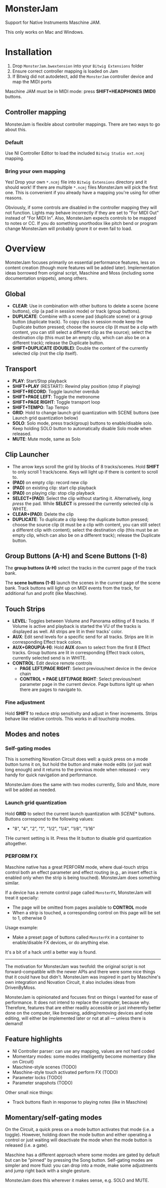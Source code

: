 # MonsterJam

Support for Native Instruments Maschine JAM. 

This only works on Mac and Windows.

# Installation

1. Drop `MonsterJam.bwextension` into your `Bitwig Extensions` folder
1. Ensure correct controller mapping is loaded on Jam
1. If Bitwig did not autodetect, add the `MonsterJam` controller device and map the MIDI ports

Maschine JAM must be in MIDI mode: press **SHIFT+HEADPHONES (MIDI)** buttons.

## Controller mapping

MonsterJam is flexible about controller mappings. There are two ways 
to go about this.

### Default

Use NI Controller Editor to load the included `Bitwig Studio ext.ncmj` mapping.

### Bring your own mapping

Yes! Drop your own `*.ncmj` file into `Bitwig Extensions` directory and it should work!
If there are multiple `*.ncmj` files MonsterJam will pick the first one.
This is convenient if you already have a mapping you're using for other reasons.

Obviously, if some controls are disabled in the controller mapping they
will not function. Lights may behave incorrectly if they are set to 
"For MIDI Out" instead of "For MIDI In". 
Also, MonsterJam expects controls to be mapped to
notes or CC. If you do something unorthodox like pitch bend or program change
MonsterJam will probably ignore it or even fail to load.

# Overview

MonsterJam focuses primarily on essential performance features, less on content creation (though more features will be added later).
Implementation ideas borrowed from original script, Maschine and Moss 
(including some documentation snippets), among others.

## Global

* **CLEAR**: Use in combination with other buttons to delete a scene (scene buttons), clip (a pad in session mode) or track (group buttons).
* **DUPLICATE**: Combine with a scene pad (duplicate scene) or a group button (duplicate track). To copy clips in session mode keep the Duplicate button pressed; choose the source clip (it must be a clip with content, you can still select a different clip as the source); select the destination clip (this must be an empty clip, which can also be on a different track); release the Duplicate button.
* **SHIFT+DUPLICATE (DOUBLE)**: Double the content of the currently selected clip (not the clip itself).

## Transport

* **PLAY**: Start/Stop playback
* **SHIFT+PLAY** (RESTART): Rewind play position (stop if playing)
* **SHIFT+RECORD**: Toggle launcher overdub
* **SHIFT+PAGE LEFT**: Toggle the metronome
* **SHIFT+PAGE RIGHT**: Toggle transport loop
* **SHIFT+TEMPO**: Tap Tempo
* **GRID**: Hold to change launch grid quantization with SCENE buttons (see Launch grid quantization below)
* **SOLO**: Solo mode, press track(group) buttons to enable/disable solo. Keep holding SOLO button to automatically 
  disable Solo mode when released.
* **MUTE**: Mute mode, same as Solo

## Clip Launcher

* The arrow keys scroll the grid by blocks of 8 tracks/scenes. Hold **SHIFT** to only scroll 1 track/scene. 
  Keys will light up if there is content to scroll to.
* **(PAD)** on empty clip: record new clip
* **(PAD)** on existing clip: start clip playback
* **(PAD)** on playing clip: stop clip playback
* **SELECT+(PAD)**: Select the clip without starting it. Alternatively, *long press* the pad.
  While **SELECT** is pressed the currently selected clip is WHITE.
* **CLEAR+(PAD)**: Delete the clip
* **DUPLICATE**: To duplicate a clip keep the duplicate button pressed; choose the source clip (it must be a clip with content, you can still select a different clip with content); select the destination clip (this must be an empty clip, which can also be on a different track); release the Duplicate button.

## Group Buttons (A-H) and Scene Buttons (1-8)

The **group buttons (A-H)** select the tracks in the current page of the track bank.

The **scene buttons (1-8)** launch the scenes in the current page of the scene bank. Track buttons will light up on MIDI events 
from the track, for additional fun and profit (like Maschine).

## Touch Strips

* **LEVEL**: Toggles between Volume and Panorama editing of 8 tracks. If Volume is active and playback is started the VU of the tracks is displayed as well. All strips are lit in their tracks' color.
* **AUX**: Edit send levels for a specific send for all tracks. Strips are lit in corresponding Effect track colors.
* **AUX+GROUP(A-H)**: Hold **AUX** down to select from the first 8 Effect tracks. Group buttons are lit in corresponding 
  Effect track colors, currently selected send is in WHITE.
* **CONTROL**: Edit device remote controls
  * **PAGE LEFT/PAGE RIGHT**: Select previous/next device in the device chain
  * **CONTROL + PAGE LEFT/PAGE RIGHT**: Select previous/next parameter page in the current device. Page buttons light up 
    when there are pages to navigate to.

### Fine adjustment

Hold **SHIFT** to reduce strip sensitivity and adjust in finer increments. Strips behave like relative controls. This works in all touchstrip modes.

## Modes and notes

### Self-gating modes

This is something Novation Circuit does well: a quick press on a mode button turns it on, but hold the button and 
make mode edits (or just wait long enough) and it returns to the previous mode when released - very handy for quick navigation
and performance.

MonsterJam does the same with two modes currently, Solo and Mute, more will be added as needed.

### Launch grid quantization

Hold **GRID** to select the current launch quantization with *SCENE** buttons. Buttons correspond to the following values:

* "8", "4", "2", "1", "1/2", "1/4", "1/8", "1/16"

THe current setting is lit. Press the lit button to disable grid quantization altogether.

### PERFORM FX

Maschine native has a great PERFORM mode, where dual-touch strips control both an effect parameter and effect routing
(e.g., an insert effect is enabled only when the strip is being touched). MonsterJam does something similar.

If a device has a remote control page called `MonsterFX`, MonsterJam will treat it specially:

* The page will be omitted from pages available to **CONTROL** mode
* When a strip is touched, a corresponding control on this page will be set to 1, otherwise 0

Usage example:
* Make a preset page of buttons called `MonsterFX` in a container to enable/disable FX devices, or do anything else.

It's a bit of a hack until a better way is found.

---

The motivation for MonsterJam was twofold: the original script is not forward-compatible
with the newer APIs and there were some nice things that it could have but didn't.
MonsterJam was inspired in part by Maschine's own integration and Novation Circuit,
it also includes ideas from DrivenByMoss.

MonsterJam is opinionated and focuses first on things I wanted for ease of performance.
It does not intend to replace the computer, because why.
Therefore, features that are either readily accessible or just inherently better done
on the computer, like browsing, adding/removing devices and note editing, will
either be implemented later or not at all — unless there is demand!

## Feature highlights

* NI Controller parser: can use any mapping, values are not hard coded
* Momentary modes: some modes intelligently become momentary (like on Circuit)
* Maschine-style scenes (TODO)
* Maschine-style touch activated perform FX (TODO)
* Parameter locks (TODO)
* Parameter snapshots (TODO)

Other small nice things:

* Track buttons flash in response to playing notes (like in Maschine)

## Momentary/self-gating modes

On the Circuit, a quick press on a mode button activates that mode (i.e. a toggle). However,
holding down the mode button and either operating a control or just waiting will
deactivate the mode when the mode button is released (i.e. a gate).

Maschine has a different approach where some modes are gated by default
but can be "pinned" by pressing the Song button. Self-gating modes
are simpler and more fluid: you can drop into a mode, make some adjustments
and jump right back with a single gesture. 

MonsterJam does this wherever it makes sense, e.g. SOLO and MUTE.

